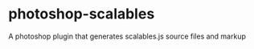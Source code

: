 photoshop-scalables
===================

A photoshop plugin that generates scalables.js source files and markup
